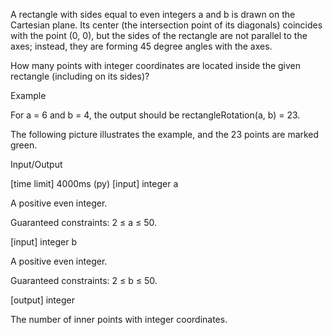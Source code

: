 A rectangle with sides equal to even integers a and b is drawn on the Cartesian plane. Its center (the intersection point of its diagonals) coincides with the point (0, 0), but the sides of the rectangle are not parallel to the axes; instead, they are forming 45 degree angles with the axes.

How many points with integer coordinates are located inside the given rectangle (including on its sides)?

Example

For a = 6 and b = 4, the output should be
rectangleRotation(a, b) = 23.

The following picture illustrates the example, and the 23 points are marked green.



Input/Output

[time limit] 4000ms (py)
[input] integer a

A positive even integer.

Guaranteed constraints:
2 ≤ a ≤ 50.

[input] integer b

A positive even integer.

Guaranteed constraints:
2 ≤ b ≤ 50.

[output] integer

The number of inner points with integer coordinates.
